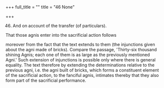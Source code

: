 +++
full_title = ""
title = "46 None"

+++


46. And on account of the transfer (of particulars).

That those agnis enter into the sacrificial action follows

moreover from the fact that the text extends to them (the injunctions given about the agni made of bricks). Compare the passage, 'Thirty-six thousand shining Agnis; each one of them is as large as the previously mentioned Agni.' Such extension of injunctions is possible only where there is general equality. The text therefore by extending the determinations relative to the previous agni, i.e. the agni built of bricks, which forms a constituent element of the sacrificial action, to the fanciful agnis, intimates thereby that they also form part of the sacrificial performance.


